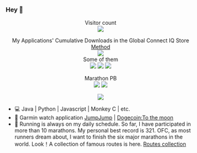 ### Hey 👋
<p align="center">
  Visitor count<br>
  <img src="https://profile-counter.glitch.me/Likenttt/count.svg" />
</p>
<p align="center">
  My Applications' Cumulative Downloads in the Global Connect IQ Store<a href="https://github.com/Likenttt/Likenttt/blob/main/queryAllDownloads.py"> Method</a><br>
  <img src="https://img.shields.io/badge/All_Apps-83368-red"/><br>
  Some of them<br>
  <img src="https://img.shields.io/badge/JumpJump-48602-green"/>
  <img src="https://img.shields.io/badge/极简中文表盘-5369-orange"/>
  <img src="https://img.shields.io/badge/DogeCoin_Price-835-blue"/>
</p>
<p align="center">
  Marathon PB<br>
  <img src="https://img.shields.io/badge/Marathon_PB-3:21:15-green"/>
  <img src="https://img.shields.io/badge/Half_Marathon_PB-1:33:12-red"/>
</p>

<p align="center">
  <img align="center" src="https://github-readme-stats.vercel.app/api?username=likenttt&show_icons=true&count_private=true&include_all_commits=true" />
</p>

- 💻 Java | Python | Javascript | Monkey C | etc.
- 🔭 Garmin watch application [JumpJump](https://apps.garmin.com/en-US/apps/dc6ceca8-6ec6-49f2-b711-4ebc0d347177) | [Dogecoin:To the moon](https://apps.garmin.com/en-US/apps/c6168ee2-aa5b-42d3-964d-7a891fb8fc12)
- 🌱 Running is always on my daily schedule. So far, I have participated in more than 10 marathons. My personal best record is 321. OFC, as most runners dream about, I want to finish the six major marathons in the world. Look！A collection of famous routes is here. [Routes collection](https://likenttt.github.io/awesome-marathon-routes-gpx-collection/)
